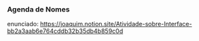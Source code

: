 ### Agenda de Nomes

enunciado: https://joaquim.notion.site/Atividade-sobre-Interface-bb2a3aab6e764cddb32b35db4b859c0d